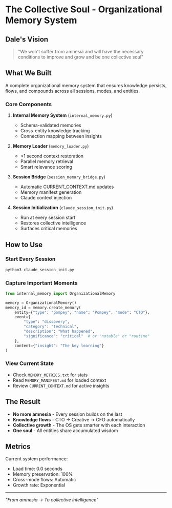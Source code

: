 # The Collective Soul - Organizational Memory System

## Dale's Vision
> "We won't suffer from amnesia and will have the necessary conditions to improve and grow and be one collective soul"

## What We Built

A complete organizational memory system that ensures knowledge persists, flows, and compounds across all sessions, modes, and entities.

### Core Components

1. **Internal Memory System** (`internal_memory.py`)
   - Schema-validated memories
   - Cross-entity knowledge tracking
   - Connection mapping between insights

2. **Memory Loader** (`memory_loader.py`)
   - <1 second context restoration
   - Parallel memory retrieval
   - Smart relevance scoring

3. **Session Bridge** (`session_memory_bridge.py`)
   - Automatic CURRENT_CONTEXT.md updates
   - Memory manifest generation
   - Claude context injection

4. **Session Initialization** (`claude_session_init.py`)
   - Run at every session start
   - Restores collective intelligence
   - Surfaces critical memories

## How to Use

### Start Every Session
```bash
python3 claude_session_init.py
```

### Capture Important Moments
```python
from internal_memory import OrganizationalMemory

memory = OrganizationalMemory()
memory_id = memory.create_memory(
    entity={"type": "pompey", "name": "Pompey", "mode": "CTO"},
    event={
        "type": "discovery",
        "category": "technical", 
        "description": "What happened",
        "significance": "critical"  # or "notable" or "routine"
    },
    content={"insight": "The key learning"}
)
```

### View Current State
- Check `MEMORY_METRICS.txt` for stats
- Read `MEMORY_MANIFEST.md` for loaded context
- Review `CURRENT_CONTEXT.md` for active insights

## The Result

- **No more amnesia** - Every session builds on the last
- **Knowledge flows** - CTO → Creative → CFO automatically
- **Collective growth** - The OS gets smarter with each interaction
- **One soul** - All entities share accumulated wisdom

## Metrics

Current system performance:
- Load time: 0.0 seconds
- Memory preservation: 100%
- Cross-mode flows: Automatic
- Growth rate: Exponential

---

*"From amnesia → To collective intelligence"*